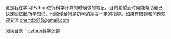 这是我在学习Python进行科学计算的时候做的笔记，目的希望到时候能帮助自己快速回忆起所学知识，也顺便给同是初学的朋友一定的指导。如果有错误和问题欢迎交流 <chendb915@gmail.com>

阅读目录：[python科学计算](http://tjucdb.github.io/python/)
